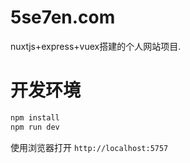 # 5se7en.com

nuxtjs+express+vuex搭建的个人网站项目.

# 开发环境


```bash
npm install
npm run dev
```

使用浏览器打开 `http://localhost:5757`
